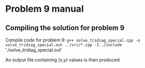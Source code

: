 
# Problem 9 manual

## Compiling the solution for problem 9

Compile code for problem 9:
`g++ solve_tridiag_special.cpp -o solve_tridiag_special.out ../src/*.cpp -I../include`
'./solve_tridiag_special.out'

An output file containing (x,y) values is then produced.
